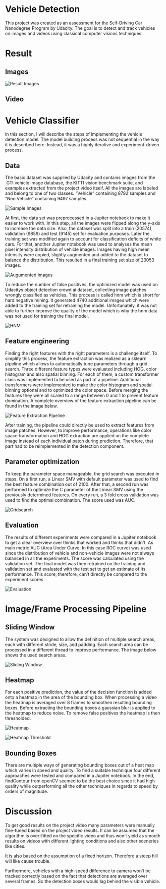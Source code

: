 # Vehicle Detection
This project was created as an assessment for the Self-Driving Car Nanodegree Program by Udacity. The goal is to detect and track vehicles on images and videos using classical computer visions techniques. 

# Result

## Images

![Result Images](output_images/result_images.png)

## Video

# Vehicle Classifier
In this section, I will describe the steps of implementing the vehicle detection model. The model building process was not sequential in the way it is described here. Instead, it was a highly iterative and experiment-driven process. 

## Data
The basic dataset was supplied by Udacity and contains images from the  GTI vehicle image database, the KITTI vision benchmark suite, and examples extracted from the project video itself. All the images are labeled and belong to one of two classes. “Vehicle” containing 8792 samples and “Non Vehicle” containing 9497 samples. 

![Sample Images](output_images/dataset.png)

At first, the data set was preprocessed in a Jupiter notebook to make it easier to work with. In this step, all the images were flipped along the y-axis to increase the data size. Also, the dataset was split into a train (20574), validation (6859) and test (9145) set for evaluation purposes.
Later the training set was modified again to account for classification deficits of white cars. For that, another Jupiter notebook was used to analyses the mean pixel intensity distribution of vehicle images. Images having high mean intensity were copied, slightly augmented and added to the dataset to balance the distribution. This resulted in a final training set size of 23053 images.

![Augumented Images](output_images/augumented.png)

To reduce the number of false positives, the optimized model was used on Udacitys object detection crowd ai dataset, collecting image patches wrongly classified as vehicles. This process is called hnm which is short for hard negative mining. It generated 4740 additional images which were added to the training set for retraining the model. Unfortunately, it was not able to further improve the quality of the model which is why the hnm data was not used for training the final model. 

![HNM](output_images/neg_mining.jpeg)

## Feature engineering
Finding the right features with the right parameters is a challenge itself. To simplify this process, the feature extraction was realized as a sklearn pipeline which allows to automatically tune parameters through a grid search.  Three different feature types were evaluated including HOG, color histogram and also spatial binning. For each of them, a custom transformer class was implemented to be used as part of a pipeline. Additional transformers were implemented to make the color histogram and spatial binning optional and to optimized the color space. Before merging the features they were all scaled to a range between 0 and 1 to prevent feature domination. A complete overview of the feature extraction pipeline can be found in the image below.

![Feature Extraction Pipeline](docs/FeatureExtraction.png)

After training, the pipeline could directly be used to extract features from image patches. However, to improve performance, operations like color space transformation and HOG extraction are applied on the complete image instead of each individual patch during prediction. Therefore, that part had to be reimplemented in the detection component.

## Parameter optimization
To keep the parameter space manageable, the grid search was executed in steps. On a first run, a Linear SMV with default parameter was used to find the best feature combination out of 2100. After that, a second run was performed to optimize the C parameter of the Linear SMV using the previously determined features. On every run, a 3 fold cross validation was used to find the optimal combination. The score used was AUC.

![Gridsearch](models/result.png)

## Evaluation
The results of different experiments were compared in a Jupiter notebook to get a clear overview over thinks that worked and thinks that didn't. As main metric AUC (Area Under Curve. In this case ROC curve) was used since the distribution of vehicle and non-vehicle images were not always balanced in all the experiments. The score was calculated using the validation set. The final model was then retrained on the training and validation set and evaluated with the test set to get an estimate of its performance.  This score, therefore, can’t directly be compared to the experiment scores.

![Evaluation](output_images/model_evaluation.png)

# Image/Frame Processing Pipeline
## Sliding Window
The system was designed to allow the definition of multiple search areas, each with different stride, size, and padding. Each search area can be processed in a different thread to improve performance. The image below shows the used search areas.

![Sliding Window](output_images/windows_images.png)

## Heatmap
For each positive prediction, the value of the decision function is added onto a heatmap in the area of the bounding box. When processing a video the heatmap is averaged over 8 frames to smoothen resulting bounding boxes. Before extracting the bounding boxes a gaussian blur is applied to the heatmap to reduce noise. To remove false positives the heatmap is then thresholded. 

![Heatmap](output_images/heat_images.png)

![Heatmap Threshold](output_images/thresh_heat_images.png)

## Bounding Boxes
There are multiple ways of generating bounding boxes out of a heat map which varies in speed and quality. To find a suitable technique four different approaches were tested and compared in a Jupiter notebook. In the end, findContour from openCV seemed to be the best choice since it had high quality while outperforming all the other techniques in regards to speed by orders of magnitude.



# Discussion
To get good results on the project video many parameters were manually fine-tuned based on the project video results.  It can be assumed that the algorithm is over-fitted on the specific video and thus won’t yield as smooth results on videos with different lighting conditions and also other sceneries like cities.

It is also based on the assumption of a fixed horizon. Therefore a steep hill will like cause trouble.

Furthermore, vehicles with a high-speed difference to camera won’t be tracked correctly based on the fact that detections are averaged over several frames. So the detection boxes would lag behind the visible vehicle.
